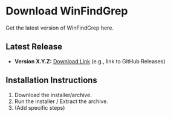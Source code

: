 # Download WinFindGrep

Get the latest version of WinFindGrep here.

## Latest Release

- **Version X.Y.Z:** [Download Link]() (e.g., link to GitHub Releases)

## Installation Instructions

1. Download the installer/archive.
2. Run the installer / Extract the archive.
3. (Add specific steps)
